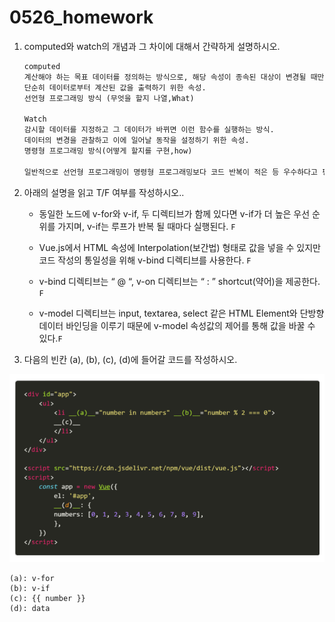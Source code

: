 # 0526_homework

1. computed와 watch의 개념과 그 차이에 대해서 간략하게 설명하시오.

   ```markdown
   computed
   계산해야 하는 목표 데이터를 정의하는 방식으로, 해당 속성이 종속된 대상이 변경될 때만 함수를 실행.
   단순히 데이터로부터 계산된 값을 출력하기 위한 속성.
   선언형 프로그래밍 방식 (무엇을 할지 나열,What)
   
   Watch
   감시할 데이터를 지정하고 그 데이터가 바뀌면 이런 함수를 실행하는 방식.
   데이터의 변경을 관찰하고 이에 일어날 동작을 설정하기 위한 속성.
   명령형 프로그래밍 방식(어떻게 할지를 구현,how)
   
   일반적으로 선언형 프로그래밍이 명령형 프로그래밍보다 코드 반복이 적은 등 우수하다고 평가하는 경향이 있음
   ```

   

2. 아래의 설명을 읽고 T/F 여부를 작성하시오.. 

   - 동일한 노드에 v-for와 v-if, 두 디렉티브가 함께 있다면 v-if가 더 높은 우선 순위를 가지며, v-if는 루프가 반복 될 때마다 실행된다. `F`

   -  Vue.js에서 HTML 속성에 Interpolation(보간법) 형태로 값을 넣을 수 있지만 코드 작성의 통일성을 위해 v-bind 디렉티브를 사용한다. `F`

   -  v-bind 디렉티브는 “ @ “, v-on 디렉티브는 “ : ” shortcut(약어)을 제공한다. `F`

   -  v-model 디렉티브는 input, textarea, select 같은 HTML Element와 단방향 데이터 바인딩을 이루기 때문에 v-model 속성값의 제어를 통해 값을 바꿀 수 있다.`F`

     

3. 다음의 빈칸 (a), (b), (c), (d)에 들어갈 코드를 작성하시오.

![image-20200526173125159](0526_homework.assets/image-20200526173125159.png)

```
(a): v-for
(b): v-if
(c): {{ number }}
(d): data
```

